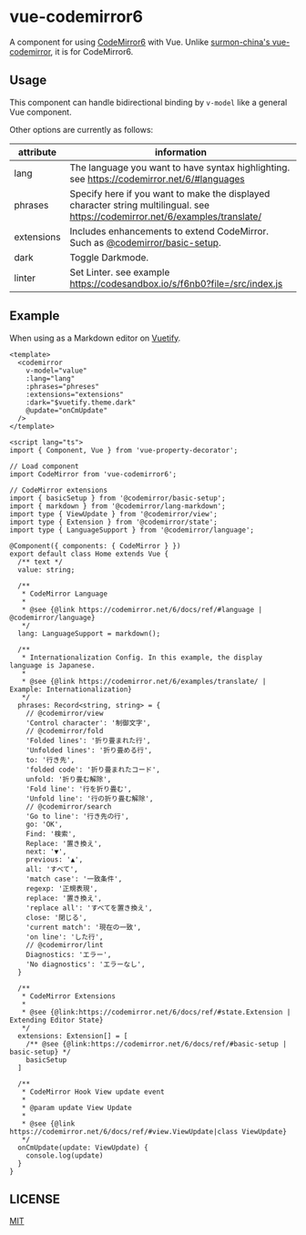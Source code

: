 # vue-codemirror6

A component for using [CodeMirror6](https://codemirror.net/6/) with Vue. Unlike [surmon-china's vue-codemirror](https://github.com/surmon-china/vue-codemirror), it is for CodeMirror6.

## Usage

This component can handle bidirectional binding by `v-model` like a general Vue component.

Other options are currently as follows:

| attribute  | information                                                                                                                      |
| ---------- | -------------------------------------------------------------------------------------------------------------------------------- |
| lang       | The language you want to have syntax highlighting. see <https://codemirror.net/6/#languages>                                     |
| phrases    | Specify here if you want to make the displayed character string multilingual. see <https://codemirror.net/6/examples/translate/> |
| extensions | Includes enhancements to extend CodeMirror. Such as [@codemirror/basic-setup](https://github.com/codemirror/basic-setup).        |
| dark       | Toggle Darkmode.                                                                                                                 |
| linter     | Set Linter. see example <https://codesandbox.io/s/f6nb0?file=/src/index.js>                                                      |

## Example

When using as a Markdown editor on [Vuetify](https://vuetifyjs.com/).

```vue
<template>
  <codemirror
    v-model="value"
    :lang="lang"
    :phrases="phreses"
    :extensions="extensions"
    :dark="$vuetify.theme.dark"
    @update="onCmUpdate"
  />
</template>

<script lang="ts">
import { Component, Vue } from 'vue-property-decorator';

// Load component
import CodeMirror from 'vue-codemirror6';

// CodeMirror extensions
import { basicSetup } from '@codemirror/basic-setup';
import { markdown } from '@codemirror/lang-markdown';
import type { ViewUpdate } from '@codemirror/view';
import type { Extension } from '@codemirror/state';
import type { LanguageSupport } from '@codemirror/language';

@Component({ components: { CodeMirror } })
export default class Home extends Vue {
  /** text */
  value: string;

  /**
   * CodeMirror Language
   *
   * @see {@link https://codemirror.net/6/docs/ref/#language | @codemirror/language}
   */
  lang: LanguageSupport = markdown();

  /**
   * Internationalization Config. In this example, the display language is Japanese.
   *
   * @see {@link https://codemirror.net/6/examples/translate/ | Example: Internationalization}
   */
  phrases: Record<string, string> = {
    // @codemirror/view
    'Control character': '制御文字',
    // @codemirror/fold
    'Folded lines': '折り畳まれた行',
    'Unfolded lines': '折り畳める行',
    to: '行き先',
    'folded code': '折り畳まれたコード',
    unfold: '折り畳む解除',
    'Fold line': '行を折り畳む',
    'Unfold line': '行の折り畳む解除',
    // @codemirror/search
    'Go to line': '行き先の行',
    go: 'OK',
    Find: '検索',
    Replace: '置き換え',
    next: '▼',
    previous: '▲',
    all: 'すべて',
    'match case': '一致条件',
    regexp: '正規表現',
    replace: '置き換え',
    'replace all': 'すべてを置き換え',
    close: '閉じる',
    'current match': '現在の一致',
    'on line': 'した行',
    // @codemirror/lint
    Diagnostics: 'エラー',
    'No diagnostics': 'エラーなし',
  }

  /**
   * CodeMirror Extensions
   *
   * @see {@link:https://codemirror.net/6/docs/ref/#state.Extension | Extending Editor State}
   */
  extensions: Extension[] = [
    /** @see {@link:https://codemirror.net/6/docs/ref/#basic-setup | basic-setup} */
    basicSetup
  ]

  /**
   * CodeMirror Hook View update event
   *
   * @param update View Update
   *
   * @see {@link https://codemirror.net/6/docs/ref/#view.ViewUpdate|class ViewUpdate}
   */
  onCmUpdate(update: ViewUpdate) {
    console.log(update)
  }
}
```

## LICENSE

[MIT](LICENSE)
